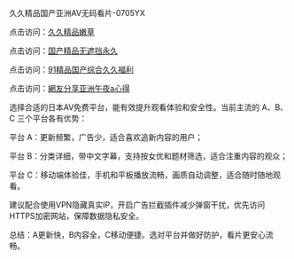 久久精品国产亚洲AV无码看片-0705YX

点击访问：<a href="https://gsd-agv.pages.dev/">久久精品嫩草</a>

点击访问：<a href="https://gda-c7m.pages.dev/">国产精品无遮挡永久</a>

点击访问：<a href="https://tfda.pages.dev/">91精品国产综合久久福利</a>

点击访问：<a href="https://bsdf-5f5.pages.dev/">網友分享亚洲午夜a心得</a>

选择合适的日本AV免费平台，能有效提升观看体验和安全性。当前主流的 A、B、C 三个平台各有优势：

平台 A：更新频繁，广告少，适合喜欢追新内容的用户；

平台 B：分类详细，带中文字幕，支持按女优和题材筛选，适合注重内容的观众；

平台 C：移动端体验佳，手机和平板播放流畅，画质自动调整，适合随时随地观看。

建议配合使用VPN隐藏真实IP，开启广告拦截插件减少弹窗干扰，优先访问HTTPS加密网站，保障数据隐私安全。

总结：A更新快，B内容全，C移动便捷。选对平台并做好防护，看片更安心流畅。

<span style="display:none;">[Canonical link](https://github.com/hai20250705/so21 ）</span>
